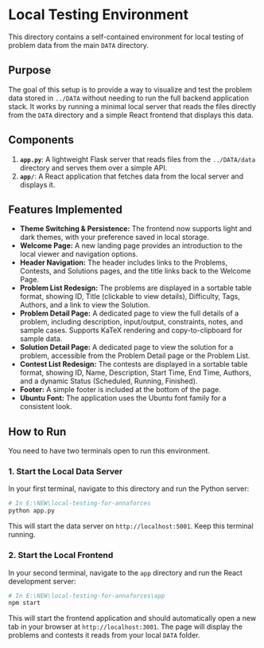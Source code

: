 # Local Testing Environment

This directory contains a self-contained environment for local testing of problem data from the main `DATA` directory.

## Purpose

The goal of this setup is to provide a way to visualize and test the problem data stored in `../DATA` without needing to run the full backend application stack. It works by running a minimal local server that reads the files directly from the `DATA` directory and a simple React frontend that displays this data.

## Components

1.  **`app.py`**: A lightweight Flask server that reads files from the `../DATA/data` directory and serves them over a simple API.
2.  **`app/`**: A React application that fetches data from the local server and displays it.

## Features Implemented

*   **Theme Switching & Persistence:** The frontend now supports light and dark themes, with your preference saved in local storage.
*   **Welcome Page:** A new landing page provides an introduction to the local viewer and navigation options.
*   **Header Navigation:** The header includes links to the Problems, Contests, and Solutions pages, and the title links back to the Welcome Page.
*   **Problem List Redesign:** The problems are displayed in a sortable table format, showing ID, Title (clickable to view details), Difficulty, Tags, Authors, and a link to view the Solution.
*   **Problem Detail Page:** A dedicated page to view the full details of a problem, including description, input/output, constraints, notes, and sample cases. Supports KaTeX rendering and copy-to-clipboard for sample data.
*   **Solution Detail Page:** A dedicated page to view the solution for a problem, accessible from the Problem Detail page or the Problem List.
*   **Contest List Redesign:** The contests are displayed in a sortable table format, showing ID, Name, Description, Start Time, End Time, Authors, and a dynamic Status (Scheduled, Running, Finished).
*   **Footer:** A simple footer is included at the bottom of the page.
*   **Ubuntu Font:** The application uses the Ubuntu font family for a consistent look.

## How to Run

You need to have two terminals open to run this environment.

### 1. Start the Local Data Server

In your first terminal, navigate to this directory and run the Python server:

```bash
# In E:\NEW\local-testing-for-annaforces
python app.py
```

This will start the data server on `http://localhost:5001`. Keep this terminal running.

### 2. Start the Local Frontend

In your second terminal, navigate to the `app` directory and run the React development server:

```bash
# In E:\NEW\local-testing-for-annaforces\app
npm start
```

This will start the frontend application and should automatically open a new tab in your browser at `http://localhost:3001`. The page will display the problems and contests it reads from your local `DATA` folder.
